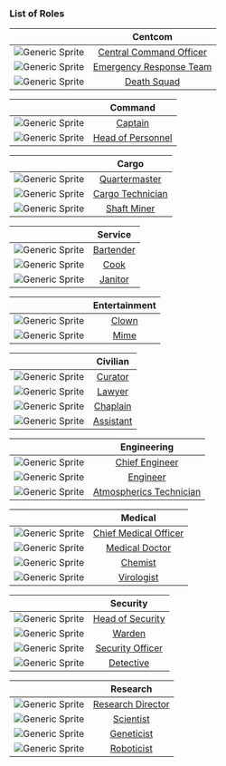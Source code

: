 ### List of Roles

|                                                       | Centcom                                               |
| :---------------------------------------------------: | :---------------------------------------------------: |
| ![Generic Sprite](Centcomofficial.png)                | [Central Command Officer](Central-Command-Officer.md) |
| ![Generic Sprite](Emergencyresponseteamcommander.png) | [Emergency Response Team](Emergency-Response-Team.md) |
| ![Generic Sprite](Deathsquadofficer.png)              | [Death Squad](Death-Squad.md)                         |

|                                        | Command                     |
| :------------------------------------: | :-------------------------: |
| ![Generic Sprite](Generic_captain.png) | [Captain](Captain.md)       |
| ![Generic Sprite](Generic_hop.png)     | [Head of Personnel](HoP.md) |

|                                      | Cargo                                   |
| :----------------------------------: | :-------------------------------------: |
| ![Generic Sprite](Generic_qm.png)    | [Quartermaster](Quartermaster.md)       |
| ![Generic Sprite](Generic_cargo.png) | [Cargo Technician](Cargo-Technician.md) |
| ![Generic Sprite](Generic_miner.png) | [Shaft Miner](Shaft-Miner.md)           |

|                                        | Service                   |
| :------------------------------------: | :-----------------------: |
| ![Generic Sprite](Barman.png)          | [Bartender](Bartender.md) |
| ![Generic Sprite](Generic_chef.png)    | [Cook](Cook.md)           |
| ![Generic Sprite](Generic_janitor.png) | [Janitor](Janitor.md)     |

|                                      | Entertainment     |
| :----------------------------------: | :---------------: |
| ![Generic Sprite](Generic_clown.png) | [Clown](Clown.md) |
| ![Generic Sprite](Generic_mime.png)  | [Mime](Mime.md)   |

|                                           | Civilian                  |
| :---------------------------------------: | :-----------------------: |
| ![Generic Sprite](Generic_librarian.png)  | [Curator](Curator.md)     |
| ![Generic Sprite](Generic_lawyer.png)     | [Lawyer](Lawyer.md)       |
| ![Generic Sprite](Generic_chaplain.png)   | [Chaplain](Chaplain.md)   |
| ![Generic Sprite](Generic_assistant2.png) | [Assistant](Assistant.md) |

|                                         | Engineering                                           |
| :-------------------------------------: | :---------------------------------------------------: |
| ![Generic Sprite](Generic_ce.png)       | [Chief Engineer](Chief-Engineer.md)                   |
| ![Generic Sprite](Generic_engineer.png) | [Engineer](Engineer.md)                               |
| ![Generic Sprite](Generic_atmos.png)    | [Atmospherics Technician](Atmospherics-Technician.md) |

|                                           | Medical                                           |
| :---------------------------------------: | :-----------------------------------------------: |
| ![Generic Sprite](Generic_cmo.png)        | [Chief Medical Officer](Chief-Medical-Officer.md) |
| ![Generic Sprite](MedicalDoctor.png)      | [Medical Doctor](Medical-Doctor.md)               |
| ![Generic Sprite](Chemist.png)            | [Chemist](Chemist.md)                             |
| ![Generic Sprite](Generic_virologist.png) | [Virologist](Virologist.md)                       |

|                                          | Security                                |
| :--------------------------------------: | :-------------------------------------: |
| ![Generic Sprite](Generic_hos.png)       | [Head of Security](Head-of-Security.md) |
| ![Generic Sprite](Generic_warden.png)    | [Warden](Warden.md)                     |
| ![Generic Sprite](Generic_security.png)  | [Security Officer](Security.md)         |
| ![Generic Sprite](Generic_detective.png) | [Detective](Detective.md)               |

|                                          | Research                                  |
| :--------------------------------------: | :---------------------------------------: |
| ![Generic Sprite](Generic_rd.png)        | [Research Director](Research-Director.md) |
| ![Generic Sprite](Scientist_generic.png) | [Scientist](Scientist.md)                 |
| ![Generic Sprite](Geneticist.png)        | [Geneticist](Geneticist.md)               |
| ![Generic Sprite](Roboticist.png)        | [Roboticist](Roboticist.md)               |

